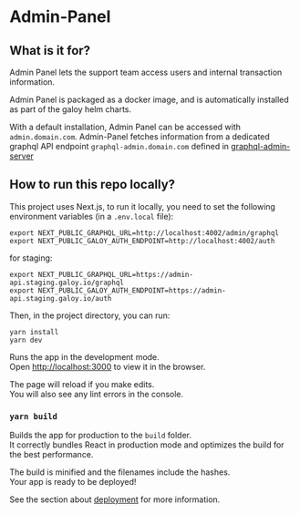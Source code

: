 # Admin-Panel

## What is it for?

Admin Panel lets the support team access users and internal transaction information.

Admin Panel is packaged as a docker image, and is automatically installed as part of the galoy helm charts.

With a default installation, Admin Panel can be accessed with `admin.domain.com`. Admin-Panel fetches information from a dedicated graphql API endpoint `graphql-admin.domain.com` defined in [graphql-admin-server](https://github.com/GaloyMoney/galoy/blob/main/src/servers/graphql-admin-server.ts)

## How to run this repo locally?

This project uses Next.js, to run it locally, you need to set the following environment variables (in a `.env.local` file):

```
export NEXT_PUBLIC_GRAPHQL_URL=http://localhost:4002/admin/graphql
export NEXT_PUBLIC_GALOY_AUTH_ENDPOINT=http://localhost:4002/auth
```

for staging:

```
export NEXT_PUBLIC_GRAPHQL_URL=https://admin-api.staging.galoy.io/graphql
export NEXT_PUBLIC_GALOY_AUTH_ENDPOINT=https://admin-api.staging.galoy.io/auth
```

Then, in the project directory, you can run:

```
yarn install
yarn dev
```

Runs the app in the development mode.\
Open [http://localhost:3000](http://localhost:3000) to view it in the browser.

The page will reload if you make edits.\
You will also see any lint errors in the console.

### `yarn build`

Builds the app for production to the `build` folder.\
It correctly bundles React in production mode and optimizes the build for the best performance.

The build is minified and the filenames include the hashes.\
Your app is ready to be deployed!

See the section about [deployment](https://facebook.github.io/create-react-app/docs/deployment) for more information.
